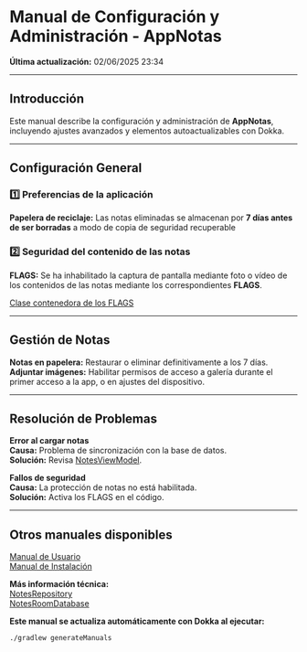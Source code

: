 # Manual de Configuración y Administración - AppNotas
**Última actualización:** 02/06/2025 23:34

---

## Introducción
Este manual describe la configuración y administración de **AppNotas**, incluyendo ajustes avanzados y elementos autoactualizables con Dokka.

---

## Configuración General

### 1️⃣ **Preferencias de la aplicación**
**Papelera de reciclaje:** Las notas eliminadas se almacenan por **7 días antes de ser borradas** a modo de copia de seguridad recuperable

### 2️⃣ **Seguridad del contenido de las notas**
**FLAGS:** Se ha inhabilitado la captura de pantalla mediante foto o vídeo de los contenidos de las notas mediante los correspondientes **FLAGS**.

[Clase contenedora de los FLAGS](../dokka/markdown/-app-notas/com.example.appnotas/-edit-note-fragment/on-view-created.md)

---

## Gestión de Notas

**Notas en papelera:** Restaurar o eliminar definitivamente a los 7 días.  
**Adjuntar imágenes:** Habilitar permisos de acceso a galería durante el primer acceso a la app, o en ajustes del dispositivo.

---

## Resolución de Problemas

**Error al cargar notas**  
**Causa:** Problema de sincronización con la base de datos.  
**Solución:** Revisa [NotesViewModel](../dokka/markdown/-app-notas/com.example.appnotas.database/-notes-view-model/index.md).

**Fallos de seguridad**  
**Causa:** La protección de notas no está habilitada.  
**Solución:** Activa los FLAGS en el código.

---

## Otros manuales disponibles
[Manual de Usuario](../generated/manual/Manual_de_usuario.md)  
[Manual de Instalación](../generated/manual/Manual_de_instalacion.md)


**Más información técnica:**  
[NotesRepository](../dokka/markdown/-app-notas/com.example.appnotas.database/-notes-repository/index.md)  
[NotesRoomDatabase](../dokka/markdown/-app-notas/com.example.appnotas.database/-notes-room-database/index.md)


**Este manual se actualiza automáticamente con Dokka al ejecutar:**  
```bash
./gradlew generateManuals
```
